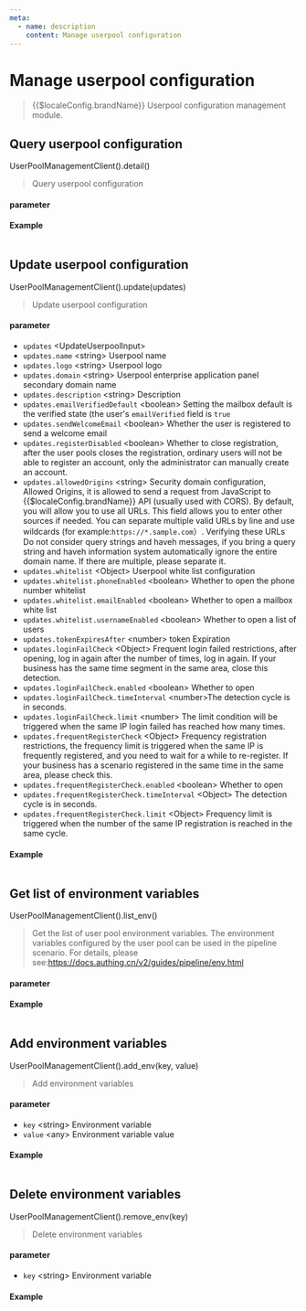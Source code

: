 ```yaml
---
meta:
  - name: description
    content: Manage userpool configuration
---
```


# Manage userpool configuration

<LastUpdated/>

> {{$localeConfig.brandName}} Userpool configuration management module.

## Query userpool configuration

UserPoolManagementClient().detail()

> Query userpool configuration

#### parameter

#### Example

```python

```

## Update userpool configuration

UserPoolManagementClient().update(updates)

> Update userpool configuration

#### parameter

- `updates` \<UpdateUserpoolInput\>
- `updates.name` \<string\> Userpool name
- `updates.logo` \<string\> Userpool logo
- `updates.domain` \<string\> Userpool enterprise application panel secondary domain name
- `updates.description` \<string\> Description
- `updates.emailVerifiedDefault` \<boolean\> Setting the mailbox default is the verified state (the user's `emailVerified` field is `true`
- `updates.sendWelcomeEmail` \<boolean\> Whether the user is registered to send a welcome email
- `updates.registerDisabled` \<boolean\> Whether to close registration, after the user pools closes the registration, ordinary users will not be able to register an account, only the administrator can manually create an account.
- `updates.allowedOrigins` \<string\> Security domain configuration, Allowed Origins, it is allowed to send a request from JavaScript to {{$localeConfig.brandName}} API (usually used with CORS). By default, you will allow you to use all URLs. This field allows you to enter other sources if needed. You can separate multiple valid URLs by line and use wildcards (for example:`https://*.sample.com`）.
  Verifying these URLs Do not consider query strings and haveh messages, if you bring a query string and haveh information system automatically ignore the entire domain name.
  If there are multiple, please separate it.
- `updates.whitelist` \<Object\> Userpool white list configuration
- `updates.whitelist.phoneEnabled` \<boolean\> Whether to open the phone number whitelist
- `updates.whitelist.emailEnabled` \<boolean\> Whether to open a mailbox white list
- `updates.whitelist.usernameEnabled` \<boolean\> Whether to open a list of users
- `updates.tokenExpiresAfter` \<number\> token Expiration
- `updates.loginFailCheck` \<Object\> Frequent login failed restrictions, after opening, log in again after the number of times, log in again. If your business has the same time segment in the same area, close this detection.
- `updates.loginFailCheck.enabled` \<boolean\> Whether to open
- `updates.loginFailCheck.timeInterval` \<number\>The detection cycle is in seconds.
- `updates.loginFailCheck.limit` \<number\> The limit condition will be triggered when the same IP login failed has reached how many times.
- `updates.frequentRegisterCheck` \<Object\> Frequency registration restrictions, the frequency limit is triggered when the same IP is frequently registered, and you need to wait for a while to re-register. If your business has a scenario registered in the same time in the same area, please check this.
- `updates.frequentRegisterCheck.enabled` \<boolean\> Whether to open
- `updates.frequentRegisterCheck.timeInterval` \<Object\> The detection cycle is in seconds.
- `updates.frequentRegisterCheck.limit` \<Object\> Frequency limit is triggered when the number of the same IP registration is reached in the same cycle.

#### Example

```python

```

## Get list of environment variables

UserPoolManagementClient().list_env()

> Get the list of user pool environment variables. The environment variables configured by the user pool can be used in the pipeline scenario. For details, please see:https://docs.authing.cn/v2/guides/pipeline/env.html

#### parameter

#### Example

```python

```

## Add environment variables

UserPoolManagementClient().add_env(key, value)

> Add environment variables

#### parameter

- `key` \<string\> Environment variable
- `value` \<any\> Environment variable value

#### Example

```python

```

## Delete environment variables

UserPoolManagementClient().remove_env(key)

> Delete environment variables

#### parameter

- `key` \<string\> Environment variable

#### Example

```python

```
